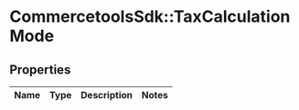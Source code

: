# CommercetoolsSdk::TaxCalculationMode

## Properties
Name | Type | Description | Notes
------------ | ------------- | ------------- | -------------

